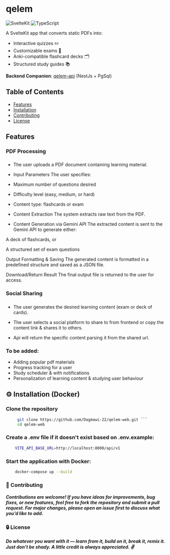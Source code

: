 # qelem 
![SvelteKit](https://img.shields.io/badge/SvelteKit-FF3E00?style=flat&logo=svelte&logoColor=white)
![TypeScript](https://img.shields.io/badge/TypeScript-3178C6?style=flat&logo=typescript&logoColor=white)

A SvelteKit app that converts static PDFs into:
- Interactive quizzes ✏️
- Customizable exams 📝
- Anki-compatible flashcard decks 🗂️
- Structured study guides 📚

**Backend Companion**: [qelem-api](https://github.com/Dagmawi-22/qelem-web-api) (NestJs + PgSql)

## Table of Contents
- [Features](#-features)
- [Installation](#-installation)
- [Contributing](#-contributing)
- [License](#-license)

## Features

### PDF Processing
##### 
- The user uploads a PDF document containing learning material.

- Input Parameters
    The user specifies:

- Maximum number of questions desired

- Difficulty level (easy, medium, or hard)

- Content type: flashcards or exam

- Content Extraction
 The system extracts raw text from the PDF.

- Content Generation via Gemini API
The extracted content is sent to the Gemini API to generate either:

 A deck of flashcards, or

 A structured set of exam questions

 Output Formatting & Saving
 The generated content is formatted in a predefined structure and saved as a JSON file.

 Download/Return Result
 The final output file is returned to the user for access.

### Social Sharing
##### 
- The user generates the desired learning content (exam or deck of cards).

- The user selects a social platform to share to from frontend or copy the content link & shares it to others.

- Api will return the specific content parsing it from the shared url.

### To be added:
   - Adding popular pdf materials
   - Progress tracking for a user
   - Study scheduler & with notifications
   - Personalization of learning content & studying user behaviour

## ⚙️ Installation (Docker)
 ### Clone the repository
```bash
     git clone https://github.com/Dagmawi-22/qelem-web.git ```
     cd qelem-web
```
 ### Create a .env file if it doesn't exist based on .env.example:
```bash
    VITE_API_BASE_URL=http://localhost:8000/api/v1
```
 ### Start the application with Docker:
```bash
    docker-compose up --build
```

### 🤝 Contributing
##### Contributions are welcome! If you have ideas for improvements, bug fixes, or new features, feel free to fork the repository and submit a pull request. For major changes, please open an issue first to discuss what you’d like to add.

### 🔒 License
##### Do whatever you want with it — learn from it, build on it, break it, remix it. Just don’t be shady. A little credit is always appreciated. ✌️


